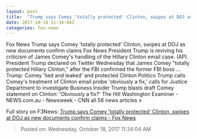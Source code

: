 ```yaml
---
layout: post
title:  "Trump says Comey 'totally protected' Clinton, swipes at DOJ as new documents confirm claims - Fox News"
date: 2017-10-18 11:34:04Z
categories: fox-news
---
```


Fox News Trump says Comey 'totally protected' Clinton, swipes at DOJ as new documents confirm claims Fox News President Trump is reviving his criticism of James Comey's handling of the Hillary Clinton email case. (AP). President Trump declared on Twitter Wednesday that James Comey "totally protected Hillary Clinton," after the FBI confirmed the former FBI boss ... Trump: Comey 'lied and leaked' and protected Clinton Politico Trump calls Comey's treatment of Clinton email probe 'obviously a fix,' calls for Justice Department to investigate Business Insider Trump blasts draft Comey statement on Clinton: 'Obviously a fix?' The Hill Washington Examiner - NEWS.com.au - Newsweek - CNN all 56 news articles »


Full story on F3News: [Trump says Comey 'totally protected' Clinton, swipes at DOJ as new documents confirm claims - Fox News](http://www.f3nws.com/n/CDN4KB)

> Posted on: Wednesday, October 18, 2017 11:34:04 AM
